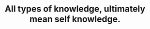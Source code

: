 ---
title: "All types of knowledge, ultimately mean self knowledge."
attribution: "Bruce Lee: The Lost Interview (1971)"
layout: quote
related:
  - Bruce Lee - Wikipedia
tags:
  - Bruce Lee
  - Quote
---